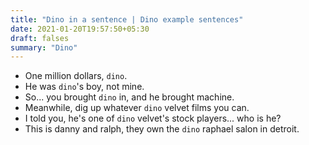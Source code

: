 ```yaml
---
title: "Dino in a sentence | Dino example sentences"
date: 2021-01-20T19:57:50+05:30
draft: falses
summary: "Dino"
---
```

- One million dollars, `dino`.
- He was `dino`'s boy, not mine.
- So... you brought `dino` in, and he brought machine.
- Meanwhile, dig up whatever `dino` velvet films you can.
- I told you, he's one of `dino` velvet's stock players... who is he?
- This is danny and ralph, they own the `dino` raphael salon in detroit.
                 
